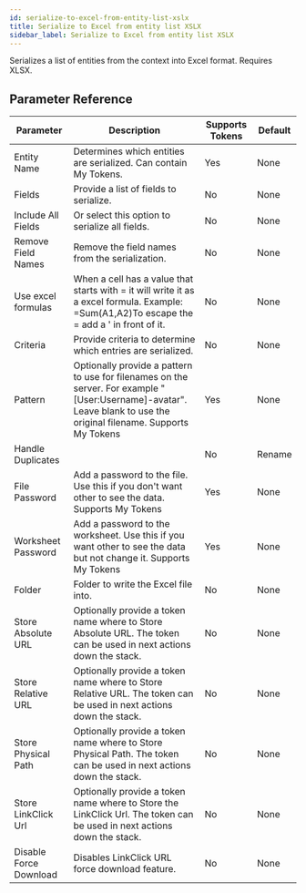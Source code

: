 ```yaml
---
id: serialize-to-excel-from-entity-list-xslx
title: Serialize to Excel from entity list XSLX
sidebar_label: Serialize to Excel from entity list XSLX
---
```



Serializes a list of entities from the context into Excel format. Requires XLSX.

## Parameter Reference
| Parameter | Description | Supports Tokens | Default |
| -- | -- | -- | -- |
| Entity Name | Determines which entities are serialized. Can contain My Tokens. | Yes | None |
| Fields | Provide a list of fields to serialize. | No | None |
| Include All Fields | Or select this option to serialize all fields. | No | None |
| Remove Field Names | Remove the field names from the serialization. | No | None |
| Use excel formulas | When a cell has a value that starts with = it will write it as a excel formula. Example: =Sum(A1,A2)To escape the = add a ' in front of it. | No | None |
| Criteria | Provide criteria to determine which entries are serialized. | No | None |
| Pattern | Optionally provide a pattern to use for filenames on the server. For example &quot;[User:Username]-avatar&quot;. Leave blank to use the original filename. Supports My Tokens  | Yes | None |
| Handle Duplicates |  | No | Rename |
| File Password | Add a password to the file. Use this if you don't want other to see the data. Supports My Tokens  | Yes | None |
| Worksheet Password | Add a password to the worksheet. Use this if you want other to see the data but not change it. Supports My Tokens  | Yes | None |
| Folder | Folder to write the Excel file into. | No | None |
| Store Absolute URL | Optionally provide a token name where to Store Absolute URL. The token can be used in next actions down the stack. | No | None |
| Store Relative URL | Optionally provide a token name where to Store Relative URL. The token can be used in next actions down the stack. | No | None |
| Store Physical Path | Optionally provide a token name where to Store Physical Path. The token can be used in next actions down the stack. | No | None |
| Store LinkClick Url | Optionally provide a token name where to Store the LinkClick Url. The token can be used in next actions down the stack. | No | None |
| Disable Force Download | Disables LinkClick URL force download feature. | No | None |
